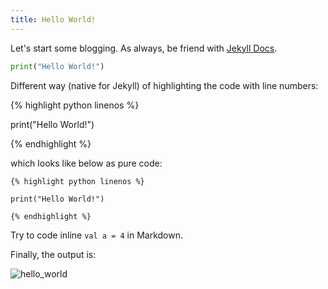 ```yaml
---
title: Hello World!
---
```

Let's start some blogging. As always, be friend with [Jekyll Docs](https://jekyllrb.com/docs/). 


```python
print("Hello World!")
```

Different way (native for Jekyll) of highlighting the code with line numbers:

{% highlight python linenos %}

print("Hello World!")

{% endhighlight %}

which looks like below as pure code:

```
{% highlight python linenos %}

print("Hello World!")

{% endhighlight %}
```

Try to code inline `val a = 4` in Markdown.

Finally, the output is:

![hello_world](https://images90.fotosik.pl/405/5d73a5e843952d5f.png)
